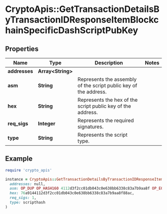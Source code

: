 # CryptoApis::GetTransactionDetailsByTransactionIDResponseItemBlockchainSpecificDashScriptPubKey

## Properties

| Name | Type | Description | Notes |
| ---- | ---- | ----------- | ----- |
| **addresses** | **Array&lt;String&gt;** |  |  |
| **asm** | **String** | Represents the assembly of the script public key of the address. |  |
| **hex** | **String** | Represents the hex of the script public key of the address. |  |
| **req_sigs** | **Integer** | Represents the required signatures. |  |
| **type** | **String** | Represents the script type. |  |

## Example

```ruby
require 'crypto_apis'

instance = CryptoApis::GetTransactionDetailsByTransactionIDResponseItemBlockchainSpecificDashScriptPubKey.new(
  addresses: null,
  asm: OP_DUP OP_HASH160 4112d3f2cc01db043c0e638bb6338c83a7b9aa8f OP_EQUALVERIFY OP_CHECKSIG,
  hex: 76a9144112d3f2cc01db043c0e638bb6338c83a7b9aa8f88ac,
  req_sigs: 1,
  type: scripthash
)
```

